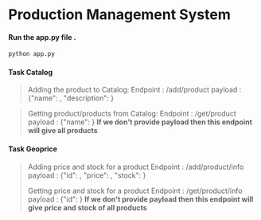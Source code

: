 # Production Management System
#### Run the app.py file .
```sh
python app.py
```
#### Task Catalog ###
> Adding the product to Catalog:
Endpoint : /add/product
payload : {"name": <name>, "description": <description>}
>>

> Getting product/products from Catalog:
Endpoint : /get/product
payload : {"name": <name>}
**If we don't provide payload then this endpoint will give all products**

#### Task Geoprice ###
> Adding price and stock for a product
Endpoint : /add/product/info
payload : {"id": <id>, "price": <price>, "stock": <stock>}
>>
> Getting price and stock for a product
Endpoint : /get/product/info
payload : {"id": <id>}
**If we don't provide payload then this endpoint will give price and stock of all products**

